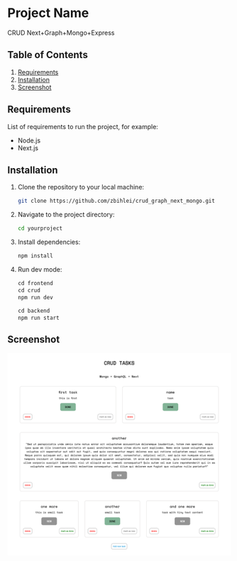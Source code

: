 # Project Name

CRUD Next+Graph+Mongo+Express

## Table of Contents

1. [Requirements](#requirements)
2. [Installation](#installation)
3. [Screenshot](#screenshot)


## Requirements

List of requirements to run the project, for example:
- Node.js
- Next.js

## Installation

1. Clone the repository to your local machine:

    ```bash
    git clone https://github.com/zbihlei/crud_graph_next_mongo.git
    ```

2. Navigate to the project directory:

    ```bash
    cd yourproject
    ```

3. Install dependencies:

    ```bash
    npm install
    ```
4. Run dev mode:

    ```
    cd frontend
    cd crud
    npm run dev
    ```

    ```
    cd backend
    npm run start
    ```

## Screenshot

![Screenshot](full.jpeg)
